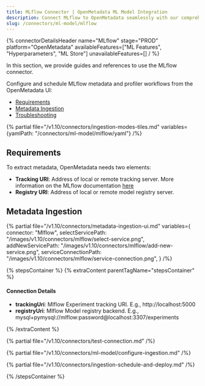 ```yaml
---
title: MLflow Connector | OpenMetadata ML Model Integration
description: Connect MLflow to OpenMetadata seamlessly with our comprehensive connector guide. Learn setup, configuration, and ML model metadata integration in minutes.
slug: /connectors/ml-model/mlflow
---
```


{% connectorDetailsHeader
name="MLflow"
stage="PROD"
platform="OpenMetadata"
availableFeatures=["ML Features", "Hyperparameters", "ML Store"]
unavailableFeatures=[]
/ %}

In this section, we provide guides and references to use the MLflow connector.

Configure and schedule MLflow metadata and profiler workflows from the OpenMetadata UI:

- [Requirements](#requirements)
- [Metadata Ingestion](#metadata-ingestion)
- [Troubleshooting](/connectors/ml-model/mlflow/troubleshooting)

{% partial file="/v1.10/connectors/ingestion-modes-tiles.md" variables={yamlPath: "/connectors/ml-model/mlflow/yaml"} /%}

## Requirements

To extract metadata, OpenMetadata needs two elements:
- **Tracking URI**: Address of local or remote tracking server. More information on the MLflow documentation [here](https://www.mlflow.org/docs/latest/tracking.html#where-runs-are-recorded)
- **Registry URI**: Address of local or remote model registry server.

## Metadata Ingestion

{% partial 
  file="/v1.10/connectors/metadata-ingestion-ui.md" 
  variables={
    connector: "Mlflow", 
    selectServicePath: "/images/v1.10/connectors/mlflow/select-service.png",
    addNewServicePath: "/images/v1.10/connectors/mlflow/add-new-service.png",
    serviceConnectionPath: "/images/v1.10/connectors/mlflow/service-connection.png",
} 
/%}

{% stepsContainer %}
{% extraContent parentTagName="stepsContainer" %}

#### Connection Details

- **trackingUri**: Mlflow Experiment tracking URI. E.g., http://localhost:5000
- **registryUri**: Mlflow Model registry backend. E.g., mysql+pymysql://mlflow:password@localhost:3307/experiments

{% /extraContent %}

{% partial file="/v1.10/connectors/test-connection.md" /%}

{% partial file="/v1.10/connectors/ml-model/configure-ingestion.md" /%}

{% partial file="/v1.10/connectors/ingestion-schedule-and-deploy.md" /%}

{% /stepsContainer %}

